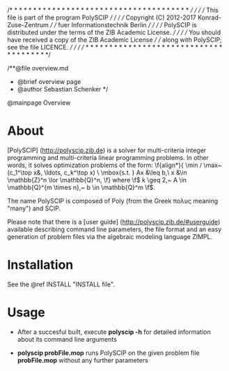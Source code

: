/* * * * * * * * * * * * * * * * * * * * * * * * * * * * * * * * * * * * * * */
/*                                                                           */
/*        This file is part of the program PolySCIP                          */
/*                                                                           */
/*    Copyright (C) 2012-2017 Konrad-Zuse-Zentrum                            */
/*                            fuer Informationstechnik Berlin                */
/*                                                                           */
/*  PolySCIP is distributed under the terms of the ZIB Academic License.     */
/*                                                                           */
/*  You should have received a copy of the ZIB Academic License              */
/*  along with PolySCIP; see the file LICENCE.                               */
/*                                                                           */
/* * * * * * * * * * * * * * * * * * * * * * * * * * * * * * * * * * * * * * */

/**@file   overview.md
 * @brief  overview page
 * @author Sebastian Schenker
*/

@mainpage Overview 

About
=====
[PolySCIP] (http://polyscip.zib.de) is a solver for multi-criteria integer programming and multi-criteria linear 
programming problems.
In other words, it solves optimization problems of the form: 
\f{align*}{
\min / \max~ (c_1^\top x&, \ldots, c_k^\top x) \\
\mbox{s.t. } Ax &\leq b,\\
x &\in \mathbb{Z}^n \lor \mathbb{Q}^n,
\f}
where \f$ k \geq 2,~ A \in \mathbb{Q}^{m \times n},~ b \in
\mathbb{Q}^m \f$.

The name PolySCIP is composed of Poly (from the Greek
&pi;o&lambda;&upsilon;&sigmaf; meaning "many") and SCIP. 

Please note that there is a [user guide]
(http://polyscip.zib.de/#userguide) available describing command line parameters,
the file format and an easy generation of problem files
via the algebraic modeling language ZIMPL.
  
Installation
============

See the @ref INSTALL "INSTALL file".

Usage
=====

* After a succesful built, execute **polyscip -h** for detailed information about its command line arguments

* **polyscip probFile.mop** runs PolySCIP on the given problem file **probFile.mop** without any further parameters




